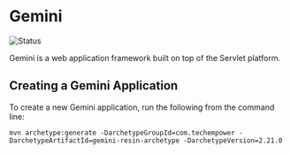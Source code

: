 # Gemini

![Status](https://travis-ci.org/TechEmpower/gemini.svg?branch=master)

Gemini is a web application framework built on top of the Servlet platform.

## Creating a Gemini Application

To create a new Gemini application, run the following from the command line:

```
mvn archetype:generate -DarchetypeGroupId=com.techempower -DarchetypeArtifactId=gemini-resin-archetype -DarchetypeVersion=2.21.0
```
